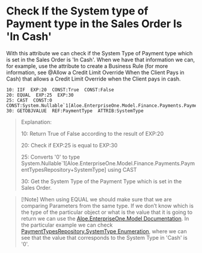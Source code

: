 # Check If the System type of Payment type in the Sales Order Is 'In Cash'

With this attribute we can check if the System Type of  Payment type which is set in the Sales Order is 'In Cash'. When we have  that information we can, for example, use the attribute to create a  Business Rule (for more information, see @Allow a Credit Limit Override When the Client Pays in Cash) that allows a Credit Limit Override when the Client pays in cash.



```
10: IIF  EXP:20  CONST:True  CONST:False      
20: EQUAL  EXP:25  EXP:30                                
25: CAST  CONST:0  CONST:System.Nullable`1[Aloe.EnterpriseOne.Model.Finance.Payments.PaymentTypesRepository+SystemType]          30: GETOBJVALUE  REF:PaymentType  ATTRIB:SystemType
```



> Explanation:
>
> 10: Return True of False according to the result of EXP:20
>
> 20: Check if EXP:25 is equal to EXP:30  
>
> 25: Converts '0' to type  System.Nullable`1[Aloe.EnterpriseOne.Model.Finance.Payments.PaymentTypesRepository+SystemType] using CAST
>
> 30: Get the System Type of the Payment Type which is set in the Sales Order.



 

> [!Note] When using EQUAL we should make sure that we are comparing Parameters  from the same type. If we don’t know which is the type of the particular object or what is the value that it is going to return we can use the [Aloe.EnterpriseOne.Model Documentation](https://restdev.erp.bg/model/html/71286338-75b2-46ca-bc99-2b97fa1cf775.htm). In the particular example we can check [PaymentTypesRepository.SystemType Enumeration](https://restdev.erp.bg/model/html/2fd52ed9-8c3d-8b99-c824-6574557864c0.htm), where we can see that the value that corresponds to the System Type in 'Cash' is '0'.

